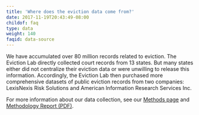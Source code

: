 ```yaml
---
title: 'Where does the eviction data come from?'
date: 2017-11-19T20:43:49-08:00
childof: faq
type: data
weight: 140
faqid: data-source
---
```

We have accumulated over 80 million records related to eviction. The Eviction Lab directly collected court records from 13 states. But many states either did not centralize their eviction data or were unwilling to release this information. Accordingly, the Eviction Lab then purchased more comprehensive datasets of public eviction records from two companies: LexisNexis Risk Solutions and American Information Research Services Inc. 

For more information about our data collection, see our <a href="/methods">Methods page</a> and <a href="/docs/Eviction Lab -Methodology Report v.1.0.0.pdf" target="_blank">Methodology Report (PDF)</a>.